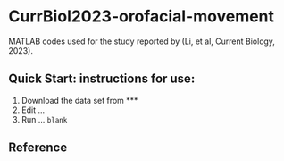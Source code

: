 # CurrBiol2023-orofacial-movement
MATLAB codes used for the study reported by (Li, et al, Current Biology, 2023).

## Quick Start: instructions for use:
1. Download the data set from ***
2. Edit ...
3. Run ... `blank`

## Reference